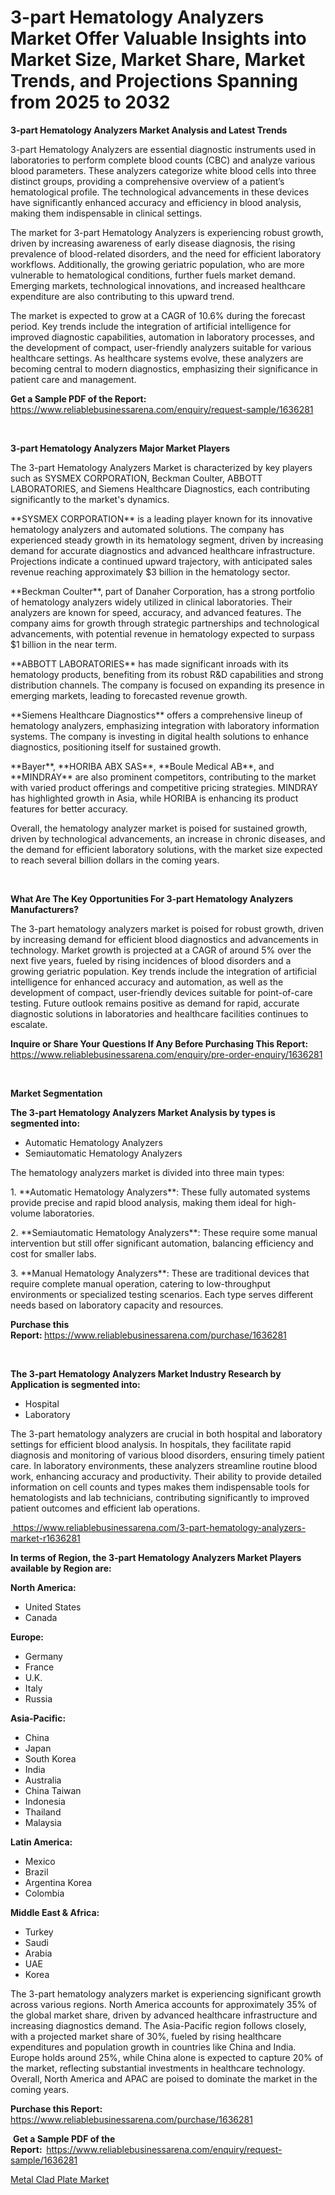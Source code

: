 <p><h1>3-part Hematology Analyzers Market Offer Valuable Insights into Market Size, Market Share, Market Trends, and Projections Spanning from 2025 to 2032</h1></p><p><strong>3-part Hematology Analyzers Market Analysis and Latest Trends</strong></p>
<p><p>3-part Hematology Analyzers are essential diagnostic instruments used in laboratories to perform complete blood counts (CBC) and analyze various blood parameters. These analyzers categorize white blood cells into three distinct groups, providing a comprehensive overview of a patient’s hematological profile. The technological advancements in these devices have significantly enhanced accuracy and efficiency in blood analysis, making them indispensable in clinical settings.</p><p>The market for 3-part Hematology Analyzers is experiencing robust growth, driven by increasing awareness of early disease diagnosis, the rising prevalence of blood-related disorders, and the need for efficient laboratory workflows. Additionally, the growing geriatric population, who are more vulnerable to hematological conditions, further fuels market demand. Emerging markets, technological innovations, and increased healthcare expenditure are also contributing to this upward trend.</p><p>The market is expected to grow at a CAGR of 10.6% during the forecast period. Key trends include the integration of artificial intelligence for improved diagnostic capabilities, automation in laboratory processes, and the development of compact, user-friendly analyzers suitable for various healthcare settings. As healthcare systems evolve, these analyzers are becoming central to modern diagnostics, emphasizing their significance in patient care and management.</p></p>
<p><strong>Get a Sample PDF of the Report:&nbsp;</strong> <a href="https://www.reliablebusinessarena.com/enquiry/request-sample/1636281?utm_campaign=2187&utm_medium=2&utm_source=Github&utm_content=ia&utm_term=23032025&utm_id=3-part-hematology-analyzers">https://www.reliablebusinessarena.com/enquiry/request-sample/1636281</a></p>
<p>&nbsp;</p>
<p><strong>3-part Hematology Analyzers Major Market Players</strong></p>
<p><p>The 3-part Hematology Analyzers Market is characterized by key players such as SYSMEX CORPORATION, Beckman Coulter, ABBOTT LABORATORIES, and Siemens Healthcare Diagnostics, each contributing significantly to the market's dynamics.</p><p>**SYSMEX CORPORATION** is a leading player known for its innovative hematology analyzers and automated solutions. The company has experienced steady growth in its hematology segment, driven by increasing demand for accurate diagnostics and advanced healthcare infrastructure. Projections indicate a continued upward trajectory, with anticipated sales revenue reaching approximately $3 billion in the hematology sector.</p><p>**Beckman Coulter**, part of Danaher Corporation, has a strong portfolio of hematology analyzers widely utilized in clinical laboratories. Their analyzers are known for speed, accuracy, and advanced features. The company aims for growth through strategic partnerships and technological advancements, with potential revenue in hematology expected to surpass $1 billion in the near term.</p><p>**ABBOTT LABORATORIES** has made significant inroads with its hematology products, benefiting from its robust R&D capabilities and strong distribution channels. The company is focused on expanding its presence in emerging markets, leading to forecasted revenue growth.</p><p>**Siemens Healthcare Diagnostics** offers a comprehensive lineup of hematology analyzers, emphasizing integration with laboratory information systems. The company is investing in digital health solutions to enhance diagnostics, positioning itself for sustained growth.</p><p>**Bayer**, **HORIBA ABX SAS**, **Boule Medical AB**, and **MINDRAY** are also prominent competitors, contributing to the market with varied product offerings and competitive pricing strategies. MINDRAY has highlighted growth in Asia, while HORIBA is enhancing its product features for better accuracy.</p><p>Overall, the hematology analyzer market is poised for sustained growth, driven by technological advancements, an increase in chronic diseases, and the demand for efficient laboratory solutions, with the market size expected to reach several billion dollars in the coming years.</p></p>
<p>&nbsp;</p>
<p><strong>What Are The Key Opportunities For 3-part Hematology Analyzers Manufacturers?</strong></p>
<p><p>The 3-part hematology analyzers market is poised for robust growth, driven by increasing demand for efficient blood diagnostics and advancements in technology. Market growth is projected at a CAGR of around 5% over the next five years, fueled by rising incidences of blood disorders and a growing geriatric population. Key trends include the integration of artificial intelligence for enhanced accuracy and automation, as well as the development of compact, user-friendly devices suitable for point-of-care testing. Future outlook remains positive as demand for rapid, accurate diagnostic solutions in laboratories and healthcare facilities continues to escalate.</p></p>
<p><strong>Inquire or Share Your Questions If Any Before Purchasing This Report:</strong> <a href="https://www.reliablebusinessarena.com/enquiry/pre-order-enquiry/1636281?utm_campaign=2187&utm_medium=2&utm_source=Github&utm_content=ia&utm_term=23032025&utm_id=3-part-hematology-analyzers">https://www.reliablebusinessarena.com/enquiry/pre-order-enquiry/1636281</a></p>
<p>&nbsp;</p>
<p><strong>Market Segmentation</strong></p>
<p><strong>The 3-part Hematology Analyzers Market Analysis by types is segmented into:</strong></p>
<p><ul><li>Automatic Hematology Analyzers</li><li>Semiautomatic Hematology Analyzers</li></ul></p>
<p><p>The hematology analyzers market is divided into three main types: </p><p>1. **Automatic Hematology Analyzers**: These fully automated systems provide precise and rapid blood analysis, making them ideal for high-volume laboratories.</p><p>2. **Semiautomatic Hematology Analyzers**: These require some manual intervention but still offer significant automation, balancing efficiency and cost for smaller labs.</p><p>3. **Manual Hematology Analyzers**: These are traditional devices that require complete manual operation, catering to low-throughput environments or specialized testing scenarios. Each type serves different needs based on laboratory capacity and resources.</p></p>
<p><strong>Purchase this Report:&nbsp;</strong><a href="https://www.reliablebusinessarena.com/purchase/1636281?utm_campaign=2187&utm_medium=2&utm_source=Github&utm_content=ia&utm_term=23032025&utm_id=3-part-hematology-analyzers">https://www.reliablebusinessarena.com/purchase/1636281</a></p>
<p>&nbsp;</p>
<p><strong>The 3-part Hematology Analyzers Market Industry Research by Application is segmented into:</strong></p>
<p><ul><li>Hospital</li><li>Laboratory</li></ul></p>
<p><p>The 3-part hematology analyzers are crucial in both hospital and laboratory settings for efficient blood analysis. In hospitals, they facilitate rapid diagnosis and monitoring of various blood disorders, ensuring timely patient care. In laboratory environments, these analyzers streamline routine blood work, enhancing accuracy and productivity. Their ability to provide detailed information on cell counts and types makes them indispensable tools for hematologists and lab technicians, contributing significantly to improved patient outcomes and efficient lab operations.</p></p>
<p><a href="https://www.reliablebusinessarena.com/3-part-hematology-analyzers-market-r1636281?utm_campaign=2187&utm_medium=2&utm_source=Github&utm_content=ia&utm_term=23032025&utm_id=3-part-hematology-analyzers">&nbsp;https://www.reliablebusinessarena.com/3-part-hematology-analyzers-market-r1636281</a></p>
<p><strong>In terms of Region, the 3-part Hematology Analyzers Market Players available by Region are:</strong></p>
<p>
    <p> <strong> North America: </strong>
        <ul>
            <li>United States</li>
            <li>Canada</li>
        </ul>
        </p> 
    <p> <strong> Europe: </strong>
        <ul>
            <li>Germany</li>
            <li>France</li>
            <li>U.K.</li>
            <li>Italy</li>
            <li>Russia</li>
        </ul>
        </p> 
    <p> <strong> Asia-Pacific: </strong>
        <ul>
            <li>China</li>
            <li>Japan</li>
            <li>South Korea</li>
            <li>India</li>
            <li>Australia</li>
            <li>China Taiwan</li>
            <li>Indonesia</li>
            <li>Thailand</li>
            <li>Malaysia</li>
        </ul>
        </p> 
    <p> <strong> Latin America: </strong>
        <ul>
            <li>Mexico</li>
            <li>Brazil</li>
            <li>Argentina Korea</li>
            <li>Colombia</li>
        </ul>
        </p> 
    <p> <strong> Middle East & Africa: </strong>
        <ul>
            <li>Turkey</li>
            <li>Saudi</li>
            <li>Arabia</li>
            <li>UAE</li>
            <li>Korea</li>
        </ul>
    </p>
    </p>
<p><p>The 3-part hematology analyzers market is experiencing significant growth across various regions. North America accounts for approximately 35% of the global market share, driven by advanced healthcare infrastructure and increasing diagnostics demand. The Asia-Pacific region follows closely, with a projected market share of 30%, fueled by rising healthcare expenditures and population growth in countries like China and India. Europe holds around 25%, while China alone is expected to capture 20% of the market, reflecting substantial investments in healthcare technology. Overall, North America and APAC are poised to dominate the market in the coming years.</p></p>
<p><strong>Purchase this Report: </strong><a href="https://www.reliablebusinessarena.com/purchase/1636281?utm_campaign=2187&utm_medium=2&utm_source=Github&utm_content=ia&utm_term=23032025&utm_id=3-part-hematology-analyzers">https://www.reliablebusinessarena.com/purchase/1636281</a></p>
<p>&nbsp;<strong>Get a Sample PDF of the Report:&nbsp;&nbsp;</strong><a href="https://www.reliablebusinessarena.com/enquiry/request-sample/1636281?utm_campaign=2187&utm_medium=2&utm_source=Github&utm_content=ia&utm_term=23032025&utm_id=3-part-hematology-analyzers">https://www.reliablebusinessarena.com/enquiry/request-sample/1636281</a></p>
<p><strong></strong></p>
<p><p><a href="https://github.com/sca704osol/Market-Research-Report-List-1/blob/main/metal-clad-plate-market.md?utm_campaign=2187&utm_medium=2&utm_source=Github&utm_content=ia&utm_term=23032025&utm_id=3-part-hematology-analyzers">Metal Clad Plate Market</a></p></p>